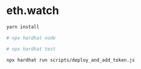 # eth.watch

```bash
yarn install

# npx hardhat node

# npx hardhat test

npx hardhat run scripts/deploy_and_add_token.js
```
